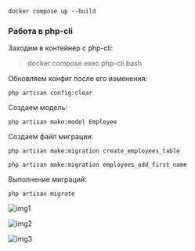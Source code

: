 ```
docker compose up --build
```

### Работа в php-cli
Заходим в контейнер с php-cli:
>docker compose exec php-cli bash

Обновляем конфиг после его изменения:
```
php artisan config:clear
```

Создаем модель:
```
php artisan make:model Employee
```

Создаем файл миграции:
```
php artisan make:migration create_employees_table

php artisan make:migration employees_add_first_name
```

Выполнение миграций:
```
php artisan migrate
```

![img1](https://github.com/user-attachments/assets/f767ab33-b5fd-42d6-9f87-6e04cff647e7)

![img2](https://github.com/user-attachments/assets/15e4f42d-7b2c-4acc-b18c-75e33a13a953)

![img3](https://github.com/user-attachments/assets/e7cd8eab-22e1-4cdb-877d-8c5030254189)
